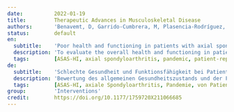 ```yaml
---
date:          2022-01-19
title:         Therapeutic Advances in Musculoskeletal Disease
authors:       'Benavemt, D, Garrido-Cumbrera, M, Plasencia-Rodríguez, C, et al.'
status:        default
en:
  subtitle:    'Poor health and functioning in patients with axial spondyloarthritis during the COVID-19 pandemic and lockdown: REUMAVID study (phase 1)'
  description: 'To evaluate the overall health and functioning in patients with axial spondyloarthritis (axSpA) and related factors affecting these during the COVID-19 pandemic and lockdown measures. : Data from 587 axSpA patients participating in the first phase (April–July 2020) of the REUMAVID study who completed the ASAS Health Index (ASAS-HI) were analysed. REUMAVID is a cross-sectional study that collects data through an online survey to assess the impact of the COVID-19 pandemic on patients with rheumatic and musculoskeletal diseases across seven European countries. Poor health was defined as ASAS-HI⩾12. The World Health Organization Five well-being index, self-perceived health status and change in health status during COVID-19 pandemic were evaluated as secondary outcomes. Logistic regression models were used to identify the factors associated with poor health.  According to the ASAS-HI, 147 (25.0%) patients reported poor health. Pain and moving around were the main affected categories. In addition, 14.0% reported their selfperceived health status as ‘bad’ or ‘very bad’ and 46.8% as worse than before the pandemic. In the multivariate analysis, smoking, diabetes and taking painkillers or corticosteroids use were significantly associated with poor health, while engaging in physical activity and being actively employed were inversely associated with this. During the first wave of the COVID-19 pandemic, one in four axSpA patients reported poor health and functioning, while the self-perceived health status of almost half of these patients worsened. Nonsmoking, physical activity and being employed were associated with better outcomes.'
  tags:        [ASAS-HI, axial spondyloarthritis, pandemic, patient-reported outcomes]
de:
  subtitle:    'Schlechte Gesundheit und Funktionsfähigkeit bei Patienten mit axialer Spondyloarthritis während der COVID-19-Pandemie und des Lockdowns: REUMAVID-Studie (Phase 1)'
  description: 'Bewertung des allgemeinen Gesundheitszustands und der Funktionsfähigkeit von Patienten mit axialer Spondyloarthritis (axSpA) und der damit zusammenhängenden Faktoren, die diese während der COVID-19-Pandemie und der Lockdown-Maßnahmen beeinflussen: Es wurden die Daten von 587 axSpA-Patienten analysiert, die an der ersten Phase (April-Juli 2020) der REUMAVID-Studie teilnahmen und den ASAS Health Index (ASAS-HI) ausfüllten. REUMAVID ist eine Querschnittsstudie, in der mittels einer Online-Umfrage Daten gesammelt werden, um die Auswirkungen der COVID-19-Pandemie auf Patienten mit rheumatischen und muskuloskelettalen Erkrankungen in sieben europäischen Ländern zu bewerten. Schlechter Gesundheitszustand wurde als ASAS-HI⩾12 definiert. Der Fünf-Wohlfühl-Index der Weltgesundheitsorganisation, der selbst wahrgenommene Gesundheitszustand und die Veränderung des Gesundheitszustands während der COVID-19-Pandemie wurden als sekundäre Endpunkte ausgewertet. Mit Hilfe logistischer Regressionsmodelle wurden die Faktoren ermittelt, die mit einem schlechten Gesundheitszustand in Verbindung stehen.  Nach dem ASAS-HI gaben 147 (25,0 %) Patienten einen schlechten Gesundheitszustand an. Schmerzen und Fortbewegung waren die am stärksten betroffenen Kategorien. Darüber hinaus gaben 14,0 % an, dass sie ihren Gesundheitszustand selbst als schlecht" oder sehr schlecht" und 46,8 % als schlechter als vor der Pandemie einschätzten. In der multivariaten Analyse wurden Rauchen, Diabetes und die Einnahme von Schmerzmitteln oder Kortikosteroiden signifikant mit einem schlechten Gesundheitszustand in Verbindung gebracht, während körperliche Aktivität und Erwerbstätigkeit in einem umgekehrten Verhältnis dazu standen. Während der ersten Welle der COVID-19-Pandemie berichtete einer von vier axSpA-Patienten über einen schlechten Gesundheitszustand und eine schlechte Funktionsfähigkeit, während sich der selbst wahrgenommene Gesundheitszustand bei fast der Hälfte dieser Patienten verschlechterte. Nichtrauchen, körperliche Aktivität und Berufstätigkeit wurden mit besseren Ergebnissen in Verbindung gebracht.' 
  tags:        [ASAS-HI, axiale Spondyloarthritis, Pandemie, von Patienten berichtete Ergebnisse]
group:         'Interventions'
credit:        https://doi.org/10.1177/1759720X211066685
---
```

